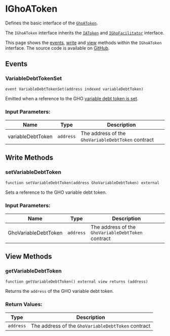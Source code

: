 # IGhoAToken

Defines the basic interface of the [`GhoAToken`](../GhoAToken.md).

The `IGhoAToken` interface inherits the [`IAToken`](https://github.com/aave/aave-v3-core/blob/master/contracts/interfaces/IAToken.sol) and [`IGhoFacilitator`](../../GHO/interfaces/IGhoFacilitator) interface.

This page shows the [events](#events), [write](#write-methods) and [view](#view-methods) methods within the `IGhoAToken` interface. The source code is available on [GitHub](https://github.com/aave/gho/blob/main/src/contracts/facilitators/aave/tokens/interfaces/IGhoAToken.sol).

## Events

### VariableDebtTokenSet

```solidity
event VariableDebtTokenSet(address indexed variableDebtToken)
```

Emitted when a reference to the GHO [variable debt token is set](../GhoAToken.md#setvariabledebttoken).

### Input Parameters:

| Name              | Type      | Description                                        |
| ----------------- | --------- | -------------------------------------------------- |
| variableDebtToken | `address` | The address of the `GhoVariableDebtToken` contract |

## Write Methods

### setVariableDebtToken

```solidity
function setVariableDebtToken(address GhoVariableDebtToken) external
```

Sets a reference to the GHO variable debt token.

### Input Parameters:

| Name                 | Type      | Description                                        |
| -------------------- | --------- | -------------------------------------------------- |
| GhoVariableDebtToken | `address` | The address of the `GhoVariableDebtToken` contract |

## View Methods

### getVariableDebtToken

```solidity
function getVariableDebtToken() external view returns (address)
```

Returns the `address` of the GHO variable debt token.

### Return Values:

| Type      | Description                                        |
| --------- | -------------------------------------------------- |
| `address` | The address of the `GhoVariableDebtToken` contract |
